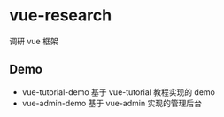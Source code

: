 # vue-research

调研 vue 框架

## Demo

- vue-tutorial-demo 基于 vue-tutorial 教程实现的 demo
- vue-admin-demo 基于 vue-admin 实现的管理后台